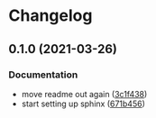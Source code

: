 # Changelog

## 0.1.0 (2021-03-26)


### Documentation

* move readme out again ([3c1f438](https://www.github.com/peteboyd/tobascco/commit/3c1f43800e9f5a849bcbf0f9a9b640ce7b481463))
* start setting up sphinx ([671b456](https://www.github.com/peteboyd/tobascco/commit/671b4563b658d62168440556304ec4a2cdb71f1d))
